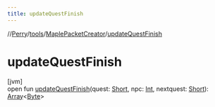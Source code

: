 ```yaml
---
title: updateQuestFinish
---
```

//[Perry](../../../index.html)/[tools](../index.html)/[MaplePacketCreator](index.html)/[updateQuestFinish](update-quest-finish.html)



# updateQuestFinish



[jvm]\
open fun [updateQuestFinish](update-quest-finish.html)(quest: [Short](https://kotlinlang.org/api/latest/jvm/stdlib/kotlin/-short/index.html), npc: [Int](https://kotlinlang.org/api/latest/jvm/stdlib/kotlin/-int/index.html), nextquest: [Short](https://kotlinlang.org/api/latest/jvm/stdlib/kotlin/-short/index.html)): [Array](https://kotlinlang.org/api/latest/jvm/stdlib/kotlin/-array/index.html)&lt;[Byte](https://kotlinlang.org/api/latest/jvm/stdlib/kotlin/-byte/index.html)&gt;




